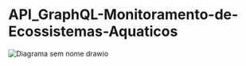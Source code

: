 # API_GraphQL-Monitoramento-de-Ecossistemas-Aquaticos

![Diagrama sem nome drawio](https://github.com/user-attachments/assets/68d37dcd-fb13-4ee5-8453-738faa7fe536)
